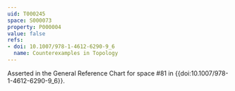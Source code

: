 ```yaml
---
uid: T000245
space: S000073
property: P000004
value: false
refs:
- doi: 10.1007/978-1-4612-6290-9_6
  name: Counterexamples in Topology
---
```


Asserted in the General Reference Chart for space #81 in
{{doi:10.1007/978-1-4612-6290-9_6}}.
